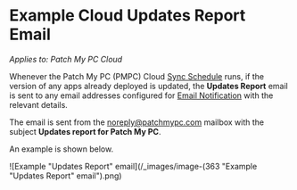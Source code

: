 # Example Cloud Updates Report Email

_Applies to: Patch My PC Cloud_

Whenever the Patch My PC (PMPC) Cloud [Sync Schedule](../../cloud-administration/manage-the-sync-schedule-in-cloud.md) runs, if the version of any apps already deployed is updated, the **Updates Report** email is sent to any email addresses configured for [Email Notification](../../cloud-administration/manage-cloud-notifications/create-a-cloud-email-notification.md) with the relevant details.

The email is sent from the [noreply@patchmypc.com](mailto:noreply@patchmypc.com) mailbox with the subject **Updates report for Patch My PC**.

An example is shown below.

![Example "Updates Report" email](/_images/image-(363 "Example \"Updates Report\" email").png)